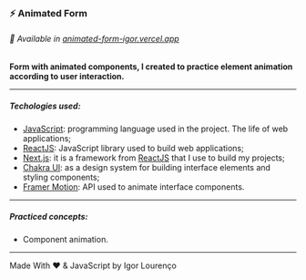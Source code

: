 ### ⚡ Animated Form

###### 👾 Available in [animated-form-igor.vercel.app](https://animated-form-igor.vercel.app) 

**Form with animated components, I created to practice element animation according to user interaction.**

---

##### Techologies used:

* [JavaScript](https://www.javascript.com/): programming language used in the project. The life of web applications;
* [ReactJS](https://pt-br.reactjs.org/): JavaScript library used to build web applications;
* [Next.js](http://nextjs.org/): it is a framework from [ReactJS](https://pt-br.reactjs.org/) that I use to build my projects;
* [Chakra UI](https://chakra-ui.com/): as a design system for building interface elements and styling components;
* [Framer Motion](https://www.framer.com/motion/): API used to animate interface components.

---

##### Practiced concepts:
* Component animation.

---

Made With ❤️ & JavaScript by Igor Lourenço
